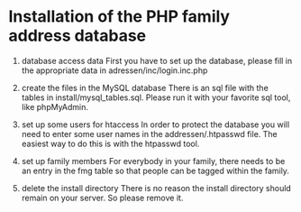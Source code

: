 # Installation of the PHP family address database

1.  database access data
	First you have to set up the database, please fill in the appropriate data
in adressen/inc/login.inc.php

2.  create the files in the MySQL database
	There is an sql file with the tables in install/mysql_tables.sql. Please
run it with your favorite sql tool, like phpMyAdmin.

3.  set up some users for htaccess
	In order to protect the database you will need to enter some user names in
the addressen/.htpasswd file. The easiest way to do this is with the htpasswd
tool.

4.  set up family members
	For everybody in your family, there needs to be an entry in the fmg table
so that people can be tagged within the family.

5.  delete the install directory
	There is no reason the install directory should remain on your server. So
please remove it.
